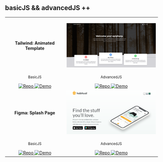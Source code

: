 ## basicJS && advancedJS ++

<table>
<!-- Tailwind: Animated Template -->
<tr>
  <td align="center">
  <img width="441" height="1px">
  <p><strong>Tailwind: Animated Template</strong></p>
  </td>
  <td align="center">
   <img width="441" height="1px">
    <img src="img/basicJS_tailwind_animated-template.png" alt="Tailwind Animated Template" width="350" />
  </td>
</tr>
<tr></tr>
<tr>
  <td align="center">
    <p><small>BasicJS</small></p>
    <a href="https://github.com/Shcoobz/basicJS_tailwind_animated-template">
      <img src="https://img.shields.io/badge/Repo-007bff?logo=github&logoColor=white" style="width: 110px; height:auto" alt="Repo" />
    </a>
    <a href="https://shcoobz.github.io/basicJS_tailwind_animated-template/">
      <img src="https://img.shields.io/badge/Demo-28a745?logo=google-chrome&logoColor=white" style="width: 120px; height:auto" alt="Demo" />
    </a>
  </td>
  <td align="center">
    <p><small>AdvancedJS</small></p>
    <a href="https://github.com/Shcoobz/advancedJS_tailwind_animated-template">
      <img src="https://img.shields.io/badge/Repo-007bff?logo=github&logoColor=white" style="width: 110px; height:auto" alt="Repo" />
    </a>
    <a href="https://shcoobz.github.io/advancedJS_tailwind_animated-template/">
      <img src="https://img.shields.io/badge/Demo-28a745?logo=google-chrome&logoColor=white" style="width: 120px; height:auto" alt="Demo" />
    </a>
  </td>
</tr>

<!-- Figma: Splash Page -->
<tr>
  <td align="center"><strong>Figma: Splash Page</strong></td>
  <td align="center">
    <img src="img/basicJS_figma_splash-page.png" alt="Figma Splash Page" width="350" />
  </td>
</tr>
<tr></tr>
<tr>
  <td align="center">
    <p><small>BasicJS</small></p>
    <a href="https://github.com/Shcoobz/basicJS_figma_splash-page">
      <img src="https://img.shields.io/badge/Repo-007bff?logo=github&logoColor=white" style="width: 110px; height:auto" alt="Repo" />
    </a>
    <a href="https://shcoobz.github.io/basicJS_figma_splash-page/">
      <img src="https://img.shields.io/badge/Demo-28a745?logo=google-chrome&logoColor=white" style="width: 120px; height:auto" alt="Demo" />
    </a>
  </td>
  <td align="center">
    <p><small>AdvancedJS</small></p>
    <a href="https://github.com/Shcoobz/advancedJS_figma_splash-page">
      <img src="https://img.shields.io/badge/Repo-007bff?logo=github&logoColor=white" style="width: 110px; height:auto" alt="Repo" />
    </a>
    <a href="https://shcoobz.github.io/advancedJS_figma_splash-page/">
      <img src="https://img.shields.io/badge/Demo-28a745?logo=google-chrome&logoColor=white" style="width: 120px; height:auto" alt="Demo" />
    </a>
  </td>
</tr>

</table>
